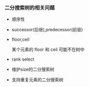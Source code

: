 ### 二分搜索树的相关问题

- 顺序性

- successor(后继),predecessor(前驱)

- floor,ceil

    某个元素的 floor 和 ceil 可能不在树中
    
- rank select

- 维护size的二分搜索树

- 支持重复元素的二分搜索树